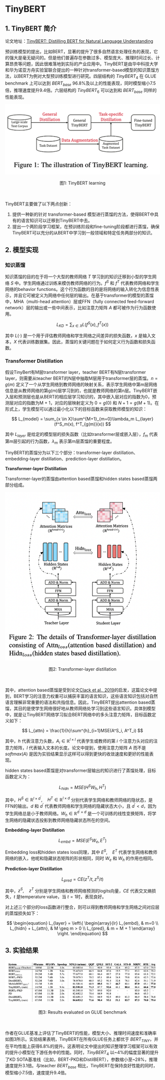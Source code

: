 # TinyBERT

## 1. TinyBERT 简介

论文地址：[TinyBERT: Distilling BERT for Natural Language Understanding
](https://arxiv.org/pdf/1909.10351.pdf)

预训练模型的提出，比如BERT，显著的提升了很多自然语言处理任务的表现，它的强大是毫无疑问的。但是他们普遍存在参数过多、模型庞大、推理时间过长、计算昂贵等问题，因此很难落地到实际的产业应用中。TinyBERT是由华中科技大学和华为诺亚方舟实验室联合提出的一种针对transformer-based模型的知识蒸馏方法，以BERT为例对大型预训练模型进行研究。四层结构的 $TinyBERT_{4}$ 在 GLUE benchmark 上可以达到 $BERT_{base}$ 96.8%及以上的性能表现，同时模型缩小7.5倍，推理速度提升9.4倍。六层结构的 $TinyBERT_{6}$ 可以达到和 $BERT_{base}$ 同样的性能表现。

![parameter counts](../../../images/model_compress/model_distill/TinyBERT/TinyBERT_learning.png)

<center>图1: TinyBERT learning</center><br></br>

TinyBERT主要做了以下两点创新：

1. 提供一种新的针对 transformer-based 模型进行蒸馏的方法，使得BERT中具有的语言知识可以迁移到TinyBERT中去。
2. 提出一个两阶段学习框架，在预训练阶段和fine-tuning阶段都进行蒸馏，确保TinyBERT可以充分的从BERT中学习到一般领域和特定任务两部分的知识。

## 2. 模型实现

### 知识蒸馏

知识蒸馏的目的在于将一个大型的教师网络 $T$ 学习到的知识迁移到小型的学生网络 $S$ 中。学生网络通过训练来模仿教师网络的行为。$f^S$ 和 $f^T$ 代表教师网络和学生网络的behavior functions。这个行为函数的目的是将网络的输入转化为信息性表示，并且它可被定义为网络中任何层的输出。在基于transformer的模型的蒸馏中，MHA（multi-head attention）层或FFN（fully connected feed-forward network）层的输出或一些中间表示，比如注意力矩阵 $A$ 都可被作为行为函数使用。


$$
L_{KD} = \sum_{x \in X}L(f^S(x), f^T(x))
$$


其中 $L(\cdot)$ 是一个用于评估教师网络和学生网络之间差异的损失函数，$x$ 是输入文本，$X$ 代表训练数据集。因此，蒸馏的关键问题在于如何定义行为函数和损失函数。

### Transformer Distillation

假设TinyBert有M层transformer layer，teacher BERT有N层transformer layer，则需要从teacher BERT的N层中抽取M层用于transformer层的蒸馏。$n = g(m)$ 定义了一个从学生网络到教师网络的映射关系，表示学生网络中第m层网络信息是从教师网络的第g(m)层学习到的，也就是教师网络的第n层。TinyBERT嵌入层和预测层也是从BERT的相应层学习知识的，其中嵌入层对应的指数为0，预测层对应的指数为M + 1，对应的层映射定义为 $0 = g(0)$ 和 $N + 1 = g(M + 1)$。在形式上，学生模型可以通过最小化以下的目标函数来获取教师模型的知识：


$$
L_{model} = \sum_{x \in X}\sum^{M+1}_{m=0}\lambda_m L_{layer}(f^S_m(x), f^T_{g(m)}(x))
$$


其中 $L_{layer}$ 是给定的模型层的损失函数（比如transformer层或嵌入层），$f_m$ 代表第m层引起的行为函数，$\lambda_{m}$ 表示第m层蒸馏的重要程度。

TinyBERT的蒸馏分为以下三个部分：transformer-layer distillation、embedding-layer distillation、prediction-layer distillation。

**Transformer-layer Distillation**

Transformer-layer的蒸馏由attention based蒸馏和hidden states based蒸馏两部分组成。

![parameter counts](../../../images/model_compress/model_distill/TinyBERT/Transformer-layer_distillation.png)

<center>图2: Transformer-layer distillation</center><br></br>

其中，attention based蒸馏是受到论文[Clack et al., 2019](https://arxiv.org/pdf/1906.04341.pdf)的启发，这篇论文中提到，BERT学习的注意力权重可以捕获丰富的语言知识，这些语言知识包括对自然语言理解非常重要的语法和共指信息。因此，TinyBERT提出attention based蒸馏，其目的是使学生网络很好地从教师网络处学习到这些语言知识。具体到模型中，就是让TinyBERT网络学习拟合BERT网络中的多头注意力矩阵，目标函数定义如下：


$$
L_{attn} = \frac{1}{h}\sum^{h}_{i=1}MSE(A^S_i, A^T_i)
$$


其中，$h$ 代表注意力头数，$A_i \in \mathbb{R}^{l\times l}$ 代表学生或教师的第 $i$ 个注意力头对应的注意力矩阵，$l$ 代表输入文本的长度。论文中提到，使用注意力矩阵 $A$ 而不是 $softmax(A)$ 是因为实验结果显示这样可以得到更快的收敛速度和更好的性能表现。

hidden states based蒸馏是对transformer层输出的知识进行了蒸馏处理，目标函数定义为：


$$
L_{hidn} = MSE(H^SW_h, H^T)
$$


其中，$H^S \in \mathbb{R}^{l \times d^{'}},\quad H^T \in \mathbb{R}^{l \times d}$ 分别代表学生网络和教师网络的隐状态，是FFN的输出。$d$ 和 $d^{'}$ 代表教师网络和学生网络的隐藏状态大小，且 $d^{'} < d$，因为学生网络总是小于教师网络。$W_h \in \mathbb{R}^{d^{'} \times d}$ 是一个可训练的线性变换矩阵，将学生网络的隐藏状态投影到教师网络隐藏状态所在的空间。

**Embedding-layer Distillation**


$$
L_{embd} = MSE(E^SW_e, E^T)
$$


Embedding loss和hidden states loss同理，其中 $E^S,\quad E^T$ 代表学生网络和教师网络的嵌入，他呢和隐藏状态矩阵的形状相同，同时 $W_e$ 和 $W_h$ 的作用也相同。

**Prediction-layer Distillation**


$$
L_{pred} = CE(z^T/t, z^S/t)
$$


其中，$z^S, \quad z^T$ 分别是学生网络和教师网络预测的logits向量，$CE$ 代表交叉熵损失，$t$ 是temperature value，当 $t = 1$时，表现良好。

对上述三个部分的loss函数进行整合，则可以得到教师网络和学生网络之间对应层的蒸馏损失如下：


$$
\begin{equation}
L_{layer} =
\left\{
			\begin{array}{lr}
			L_{embd}, & m=0 \\
			L_{hidn} + L_{attn}, & M \geq m > 0 \\
			L_{pred}, & m = M + 1
			\end{array}
\right.
\end{equation}
$$


## 3. 实验结果

![parameter counts](../../../images/model_compress/model_distill/TinyBERT/result_on_GLUE.png)

<center>图3: Results evaluated on GLUE benchmark</center><br></br>

作者在GLUE基准上评估了TinyBERT的性能，模型大小、推理时间速度和准确率如图3所示。实验结果表明，TinyBERT在所有GLUE任务上都优于 $BERT_{TINY}$，并在平均性能上获得6.8%的提升。这表明论文中提出的知识整理学习框架可以有效的提升小模型在下游任务中的性能。同时，$TinyBERT_4$ 以~4%的幅度显著的提升了KD SOTA基准线（比如，BERT-PKD和DistilBERT），参数缩小至~28%，推理速度提升3.1倍。与teacher $BERT_{base}$ 相比，TinyBERT在保持良好性能的同时，模型缩小7.5倍，速度提升9.4倍。
